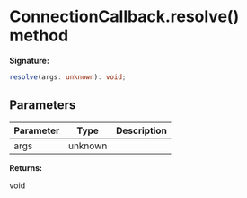 # ConnectionCallback.resolve() method

**Signature:**

```typescript
resolve(args: unknown): void;
```

## Parameters

| Parameter | Type    | Description |
| --------- | ------- | ----------- |
| args      | unknown |             |

**Returns:**

void
